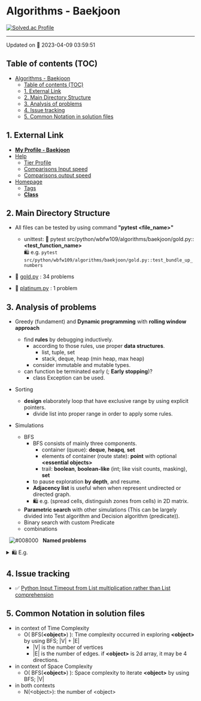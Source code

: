 # Algorithms - Baekjoon

[![Solved.ac
Profile](http://mazassumnida.wtf/api/v2/generate_badge?boj=gnv112)](https://solved.ac/gnv112)

---

Updated on 📅 2023-04-09 03:59:51

## Table of contents (TOC)

- [Algorithms - Baekjoon](#algorithms---baekjoon)
  - [Table of contents (TOC)](#table-of-contents-toc)
  - [1. External Link](#1-external-link)
  - [2. Main Directory Structure](#2-main-directory-structure)
  - [3. Analysis of problems](#3-analysis-of-problems)
  - [4. Issue tracking](#4-issue-tracking)
  - [5. Common Notation in solution files](#5-common-notation-in-solution-files)

## 1. External Link

- [**My Profile - Baekjoon**](https://www.acmicpc.net/user/gnv112)
- [Help](https://help.acmicpc.net/)
  - [Tier Profile](https://github.com/mazassumnida/mazassumnida)
  - [Comparisons Input speed](https://www.acmicpc.net/blog/view/56)
  - [Comparisons output speed](https://www.acmicpc.net/blog/view/57)
- [Homepage](https://www.acmicpc.net/)
  - [Tags](https://www.acmicpc.net/problem/tags)
  - **[Class](https://solved.ac/class)**

## 2. Main Directory Structure

- All files can be tested by using command **"pytest \<file_name\>"**

  - unittest: 🧪 pytest src/python/wbfw109/algorithms/baekjoon/gold.py::**\<test_function_name\>**  
    🛍️ e.g. `pytest src/python/wbfw109/algorithms/baekjoon/gold.py::test_bundle_up_numbers`

- 📝 [gold.py](gold.py) : 34 problems
- 📝 [platinum.py](platinum.py) : 1 problem

## 3. Analysis of problems

- Greedy (fundament) and **Dynamic programming** with **rolling window approach**

  - find **rules** by debugging inductively.
    - according to those rules, use proper **data structures**.
      - list, tuple, set
      - stack, deque, heap (min heap, max heap)
    - consider immutable and mutable types.
  - can function be terminated early (; **Early stopping**)?
    - class Exception can be used.

- Sorting
  - **design** elaborately loop that have exclusive range by using explicit pointers.
    - divide list into proper range in order to apply some rules.
- Simulations
  - BFS
    - BFS consists of mainly three components.
      - container (queue): **deque**, **heapq**, **set**
      - elements of container (route state): **point** with optional **\<essential objects\>**
      - trail: **boolean**, **boolean-like** (int; like visit counts, masking), **set**
    - to pause exploration **by depth**, and resume.
    - **Adjacency list** is useful when when represent undirected or directed graph.
    - 🛍️ e.g. (spread cells, distinguish zones from cells) in 2D matrix.
  - **Parametric search** with other simulations (This can be largely divided into Test algorithm and Decision algorithm (predicate)).
  - Binary search with custom Predicate
  - combinations

&nbsp;
![#008000](https://placehold.co/15x15/008000/008000.png) &nbsp; **Named problems**

<details>
  <summary>🛍️ E.g.</summary>

- Knapsack
- Partial sum
- 3SUM
- Longest increasing subsequence

</details>

## 4. Issue tracking

- ✅ [Python Input Timeout from List multiplication rather than List comprehension](https://www.acmicpc.net/board/view/113417)

## 5. Common Notation in solution files

- in context of Time Complexity
  - O( BFS(**\<object\>**) ): Time complexity occurred in exploring **\<object\>** by using BFS; |V| + |E|
    - |V| is the number of vertices
    - |E| is the number of edges. if **\<object\>** is 2d array, it may be 4 directions.
- in context of Space Complexity
  - O( BFS(**\<object\>**) ): Space complexity to iterate **\<object\>** by using BFS; |V|
- in both contexts
  - N(\<object\>): the number of \<object\>
